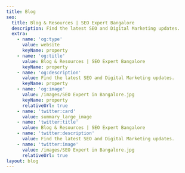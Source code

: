 ```yaml
---
title: Blog
seo:
  title: Blog & Resources | SEO Expert Bangalore
  description: Find the latest SEO and Digital Marketing updates.
  extra:
    - name: 'og:type'
      value: website
      keyName: property
    - name: 'og:title'
      value: Blog & Resources | SEO Expert Bangalore
      keyName: property
    - name: 'og:description'
      value: Find the latest SEO and Digital Marketing updates.
      keyName: property
    - name: 'og:image'
      value: /images/SEO Expert in Bangalore.jpg
      keyName: property
      relativeUrl: true
    - name: 'twitter:card'
      value: summary_large_image
    - name: 'twitter:title'
      value: Blog & Resources | SEO Expert Bangalore
    - name: 'twitter:description'
      value: Find the latest SEO and Digital Marketing updates.
    - name: 'twitter:image'
      value: /images/SEO Expert in Bangalore.jpg
      relativeUrl: true
layout: blog
---
```


